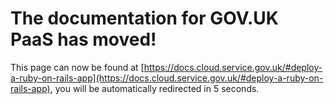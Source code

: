 # The documentation for GOV.UK PaaS has moved!
This page can now be found at [https://docs.cloud.service.gov.uk/#deploy-a-ruby-on-rails-app](https://docs.cloud.service.gov.uk/#deploy-a-ruby-on-rails-app), you will be automatically redirected in 5 seconds.